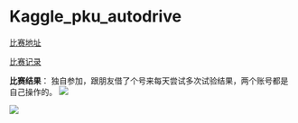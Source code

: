 # Kaggle_pku_autodrive

[比赛地址](https://www.kaggle.com/c/pku-autonomous-driving/leaderboard)

[比赛记录](https://blog.csdn.net/McEason/article/details/104246744)

**比赛结果**：
独自参加，跟朋友借了个号来每天尝试多次试验结果，两个账号都是自己操作的。
![](https://gitee.com/KirutoCode/Picture/raw/master/1604125617_20201031142604110_2241.png)

![](https://gitee.com/KirutoCode/Picture/raw/master/1604125620_20201031142635199_21920.png)
